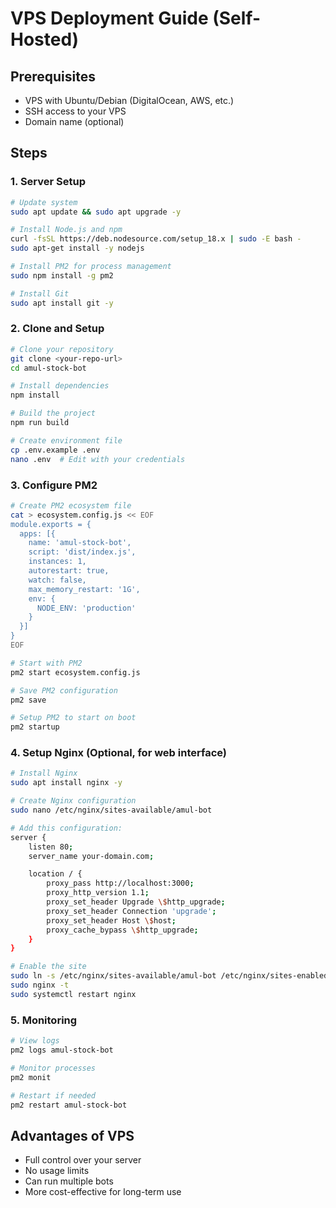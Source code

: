 # VPS Deployment Guide (Self-Hosted)

## Prerequisites
- VPS with Ubuntu/Debian (DigitalOcean, AWS, etc.)
- SSH access to your VPS
- Domain name (optional)

## Steps

### 1. Server Setup
```bash
# Update system
sudo apt update && sudo apt upgrade -y

# Install Node.js and npm
curl -fsSL https://deb.nodesource.com/setup_18.x | sudo -E bash -
sudo apt-get install -y nodejs

# Install PM2 for process management
sudo npm install -g pm2

# Install Git
sudo apt install git -y
```

### 2. Clone and Setup
```bash
# Clone your repository
git clone <your-repo-url>
cd amul-stock-bot

# Install dependencies
npm install

# Build the project
npm run build

# Create environment file
cp .env.example .env
nano .env  # Edit with your credentials
```

### 3. Configure PM2
```bash
# Create PM2 ecosystem file
cat > ecosystem.config.js << EOF
module.exports = {
  apps: [{
    name: 'amul-stock-bot',
    script: 'dist/index.js',
    instances: 1,
    autorestart: true,
    watch: false,
    max_memory_restart: '1G',
    env: {
      NODE_ENV: 'production'
    }
  }]
}
EOF

# Start with PM2
pm2 start ecosystem.config.js

# Save PM2 configuration
pm2 save

# Setup PM2 to start on boot
pm2 startup
```

### 4. Setup Nginx (Optional, for web interface)
```bash
# Install Nginx
sudo apt install nginx -y

# Create Nginx configuration
sudo nano /etc/nginx/sites-available/amul-bot

# Add this configuration:
server {
    listen 80;
    server_name your-domain.com;

    location / {
        proxy_pass http://localhost:3000;
        proxy_http_version 1.1;
        proxy_set_header Upgrade \$http_upgrade;
        proxy_set_header Connection 'upgrade';
        proxy_set_header Host \$host;
        proxy_cache_bypass \$http_upgrade;
    }
}

# Enable the site
sudo ln -s /etc/nginx/sites-available/amul-bot /etc/nginx/sites-enabled/
sudo nginx -t
sudo systemctl restart nginx
```

### 5. Monitoring
```bash
# View logs
pm2 logs amul-stock-bot

# Monitor processes
pm2 monit

# Restart if needed
pm2 restart amul-stock-bot
```

## Advantages of VPS
- Full control over your server
- No usage limits
- Can run multiple bots
- More cost-effective for long-term use 